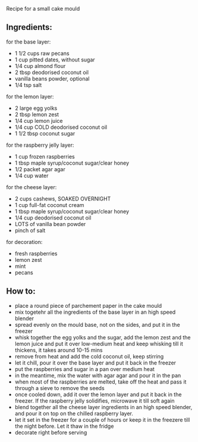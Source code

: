 Recipe for a small cake mould

## Ingredients:

for the base layer:
* 1 1/2 cups raw pecans
* 1 cup pitted dates, without sugar
* 1/4 cup almond flour
* 2 tbsp deodorised coconut oil
* vanilla beans powder, optional
* 1/4 tsp salt

for the lemon layer:
* 2 large egg yolks
* 2 tbsp lemon zest
* 1/4 cup lemon juice
* 1/4 cup COLD deodorised coconut oil
* 1 1/2 tbsp coconut sugar

for the raspberry jelly layer:
* 1 cup frozen raspberries
* 1 tbsp maple syrup/coconut sugar/clear honey
* 1/2 packet agar agar
* 1/4 cup water

for the cheese layer:
* 2 cups cashews, SOAKED OVERNIGHT
* 1 cup full-fat coconut cream
* 1 tbsp maple syrup/coconut sugar/clear honey
* 1/4 cup deodorised coconut oil
* LOTS of vanilla bean powder
* pinch of salt

for decoration:
* fresh raspberries
* lemon zest
* mint
* pecans

## How to:
* place a round piece of parchement paper in the cake mould
* mix togetehr all the ingredients of the base layer in an high speed blender
* spread evenly on the mould base, not on the sides, and put it in the freezer
* whisk together the egg yolks and the sugar, add the lemon zest and the lemon juice and put it over low-medium heat and keep whisking till it thickens, it takes around 10-15 mins
* remove from heat and add the cold coconut oil, keep stirring
* let it chill, pour it over the base layer and put it back in the freezer
* put the raspberries and sugar in a pan over medium heat
* in the meantime, mix the water with agar agar and pour it in the pan
* when most of the raspberries are melted, take off the heat and pass it through a sieve to remove the seeds
* once cooled down, add it over the lemon layer and put it back in the freezer. If the raspberry jelly solidifies, microwave it till soft again
* blend together all the cheese layer ingredients in an high speed blender, and pour it on top on the chilled raspberry layer.
* let it set in the freezer for a couple of hours or keep it in the freezere till the night before. Let it thaw in the fridge
* decorate right before serving



